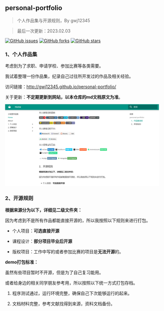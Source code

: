 ## personal-portfolio

> 个人作品集与开源规则，By gwj12345

> 最后一次更新：2023.02.03

[![GitHub issues](https://camo.githubusercontent.com/376348a8e57d544fe7fc0eea6916ec6547ad19a0f21927cbfad0999abdef00cc/68747470733a2f2f696d672e736869656c64732e696f2f6769746875622f6973737565732f6275726e696e676d7973656c662f6d6963726f)](https://camo.githubusercontent.com/376348a8e57d544fe7fc0eea6916ec6547ad19a0f21927cbfad0999abdef00cc/68747470733a2f2f696d672e736869656c64732e696f2f6769746875622f6973737565732f6275726e696e676d7973656c662f6d6963726f) [![GitHub forks](https://camo.githubusercontent.com/00a23fe56f40619e3db7017593f4f1f68623bb8a4850899a37a747597097c238/68747470733a2f2f696d672e736869656c64732e696f2f6769746875622f666f726b732f6275726e696e676d7973656c662f6d6963726f)](https://camo.githubusercontent.com/00a23fe56f40619e3db7017593f4f1f68623bb8a4850899a37a747597097c238/68747470733a2f2f696d672e736869656c64732e696f2f6769746875622f666f726b732f6275726e696e676d7973656c662f6d6963726f) [![GitHub stars](https://camo.githubusercontent.com/6cfad27c6d8c46dcd6bf0fd5a34f1cfa6bf95ac082b46a067fe1f46b3e83aaed/68747470733a2f2f696d672e736869656c64732e696f2f6769746875622f73746172732f6275726e696e676d7973656c662f6d6963726f)](https://camo.githubusercontent.com/6cfad27c6d8c46dcd6bf0fd5a34f1cfa6bf95ac082b46a067fe1f46b3e83aaed/68747470733a2f2f696d672e736869656c64732e696f2f6769746875622f73746172732f6275726e696e676d7973656c662f6d6963726f)

### 1、个人作品集

考虑到为了求职、申请学校、参加比赛等各类需要。   

我试着整理一份作品集，纪录自己过往所开发过的作品及相关经验。

访问链接：http://gwj12345.github.io/personal-portfolio/

关于更新：**不定期更新到网站，以本仓库的md文档原文为准**。

![](docs/show.png)


### 2、开源规则

**根据来源分为以下，详细见二级文件夹：**

因为考虑到不是所有作品都能直接开源的，所以我按照以下规则来进行打包。

+ 个人项目：**可选直接开源**

+ 课程设计：**部分项目毕业后开源**

+ 版权项目：工作中写的或者参加比赛的项目是**无法开源**的。

**demo打包标准：**

虽然有些项目暂时不开源，但是为了自己复习能用。

或者给身边的相关同学朋友参考用，所以按照以下统一方式打包存档。

1. 程序测试通过，运行环境完整，确保自己下次能够运行的起来。

2. 文档材料完整，参考文献找得到来源，资料文档备份。










